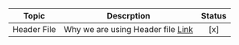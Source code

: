 | Topic | Descrption | Status |
|:---------:|:---------:|:---------:|
| Header File | Why we are using Header file [Link](https://manual.cs50.io/)  | [x] |
